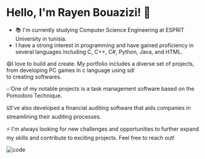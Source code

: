 
# Hello, I'm Rayen Bouazizi! 👋

- 📚 I'm currently studying Computer Science Engineering at ESPRIT University in tunisia.
-  I have a strong interest  in programming and have gained proficiency in several languages including C, C++, C#, Python, Java, and HTML.

😄I love to build and create. My portfolio includes a diverse set of projects, from developing PC games in c language using sdl  
to creating softwares.

✅One of my notable projects is a task management software based on the
Pomodoro Technique.

☑️I've also developed a financial auditing software that aids companies in streamlining their auditing processes.


 ⚡ I'm always looking for new challenges and opportunities to further expand my skills and contribute  to exciting projects. Feel free to reach out!


![code](https://github.com/rayen-feb/rayen-feb/assets/131598929/40bc33c1-3980-4907-bae7-08412aada425)
